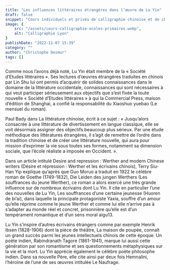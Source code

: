 ```yaml
---
title: "Les influences littéraires étrangères dans l’œuvre de Lu Yin"
draft: false
snippet: "Cours individuels et privés de calligraphie chinoise et de chinois."
image: {
    src: "/assets/cours-calligraphie-ecoles-primaires.webp",
    alt: "Calligraphie Lyon"
}
publishDate: "2022-11-07 15:39"
category: ""
author: "Christophe Desmur"
tags: []
---
```



Comme nous l’avons déjà noté, Lu Yin était membre de la « Société d’Etudes littéraires ». Ses lectures d’œuvres étrangères traduites en chinois par Lin Shu lui ont permis d’acquérir de solides connaissances dans le domaine de la littérature occidentale, connaissances qui sont nécessaires à qui veut participer sérieusement aux objectifs que s’est fixée la toute nouvelle « Société d’Etudes littéraires » à qui la Commercial Press, maison d’édition de Shanghai, a confié la responsabilité du Xiaoshuo yuebao (Le mensuel du roman).

Paul Bady dans La littérature chinoise, écrit à ce sujet : « Jusqu’alors consacrée à une littérature de divertissement en langue classique, elle se voit désormais assigner des objectifs beaucoup plus sérieux. Par une étude méthodique des littératures étrangères, il s’agit de remettre de l’ordre dans la tradition chinoise et de créer une littérature nouvelle, qui aura pour mission d’exprimer la vie sous toutes ses formes, notamment sa dimension sociale, que l’école réaliste a imposée en Occident. ».

Dans un article intitulé Desire and repression : Werther and modern Chinese writers (Désire et répression : Werther et les écrivains chinois), Terry Siu-Han Yip explique qu’après que Guo Moruo a traduit en 1922 le célèbre roman de Goethe (1749-1832), Die Leiden des jungen Werthers (Les souffrances du jeune Werther), ce roman a alors exercé une très grande influence sur de nombreux écrivains dont Lu Yin. Il cite en particulier l’une des nouvelles de Lu Yin, Les souffrances d’une certaine jeunesse (Huoren de bi’ai), dans laquelle la principale protagoniste Yaxia, souffre d’un amour qu’elle réprime comme le jeune Werther et comme lui elle n’arrive pas à s’adapter au monde réel et concret, prisonnière qu’elle est d’un tempérament romantique et d’un sens moral aigu13.

Lu Yin s’inspire d’autres écrivains étrangers comme par exemple Henrik Ibsen (1828-1906) dont la pièce de théâtre, La maison de poupée, connaît un grand succès parmi les jeunes intellectuels chinois de cette époque. Un poète indien, Rabindranath Tagore (1861-1941), marque lui aussi cette génération par son romantisme et ses questionnements métaphysiques sur la vie et la mort. Lu Yin apprécie également le célèbre poète philosophe indien. Dans sa nouvelle Père, elle cite ainsi par deux fois Hemnalini, l’héroïne de l’une de ses œuvres intitulée Le Naufrage.
